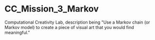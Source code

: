 # CC_Mission_3_Markov
Computational Creativity Lab, description being "Use a Markov chain (or Markov model) to create a piece of visual art that you would find meaningful."

